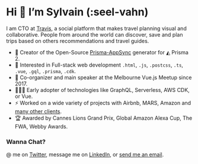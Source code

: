 # Hi 🖖 I’m Sylvain (:seel-vahn)

I am CTO at [Travis](https://travistravis.co), a social platform that makes travel planning visual and collaborative. People from around the world can discover, save and plan trips based on others recommendations and travel guides.

- 👾 Creator of the Open-Source [Prisma-AppSync](https://prisma-appsync.vercel.app/) generator for ◭ Prisma 2.
- 🧐 Interested in Full-stack web development `.html`, `.js`, `.postcss`, `.ts`, `.vue`, `.gql`, `.prisma`, `.cdk`.
- 💬 Co-organizer and main speaker at the Melbourne Vue.js Meetup since 2017.
- 👨🏽‍💻 Early adopter of technologies like GraphQL, Serverless, AWS CDK, or Vue.
- ⚡️ Worked on a wide variety of projects with Airbnb, MARS, Amazon and [many other clients](https://sylvainsimao.fr).
- 🏆 Awarded by Cannes Lions Grand Prix, Global Amazon Alexa Cup, The FWA, Webby Awards.

### Wanna Chat?

@ me on [Twitter](https://twitter.com/_maoosi), message me on [LinkedIn](https://www.linkedin.com/in/sylvainsimao/), or [send me an email](https://sylvainsimao.fr/contact). 
